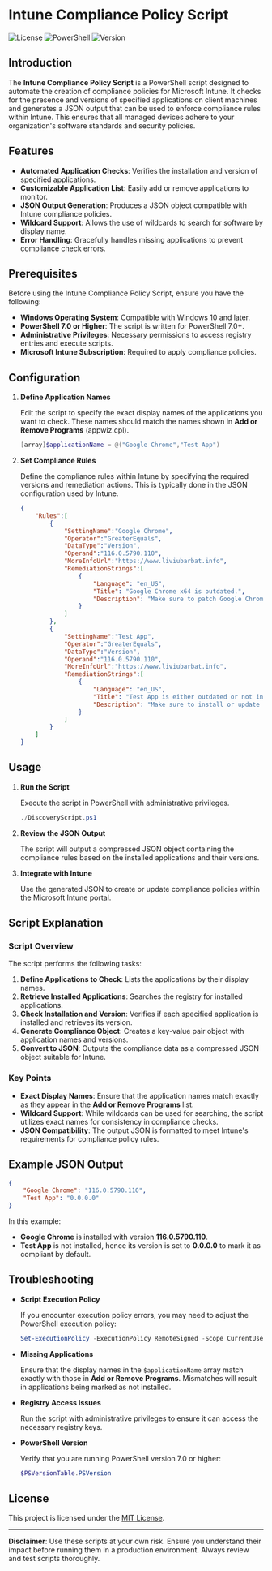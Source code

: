 
# Intune Compliance Policy Script

![License](https://img.shields.io/badge/license-MIT-blue.svg)
![PowerShell](https://img.shields.io/badge/powershell-7.0%2B-blue.svg)
![Version](https://img.shields.io/badge/version-1.0.0-green.svg)


## Introduction

The **Intune Compliance Policy Script** is a PowerShell script designed to automate the creation of compliance policies for Microsoft Intune. It checks for the presence and versions of specified applications on client machines and generates a JSON output that can be used to enforce compliance rules within Intune. This ensures that all managed devices adhere to your organization's software standards and security policies.

## Features

- **Automated Application Checks**: Verifies the installation and version of specified applications.
- **Customizable Application List**: Easily add or remove applications to monitor.
- **JSON Output Generation**: Produces a JSON object compatible with Intune compliance policies.
- **Wildcard Support**: Allows the use of wildcards to search for software by display name.
- **Error Handling**: Gracefully handles missing applications to prevent compliance check errors.

## Prerequisites

Before using the Intune Compliance Policy Script, ensure you have the following:

- **Windows Operating System**: Compatible with Windows 10 and later.
- **PowerShell 7.0 or Higher**: The script is written for PowerShell 7.0+.
- **Administrative Privileges**: Necessary permissions to access registry entries and execute scripts.
- **Microsoft Intune Subscription**: Required to apply compliance policies.


## Configuration

1. **Define Application Names**

   Edit the script to specify the exact display names of the applications you want to check. These names should match the names shown in **Add or Remove Programs** (appwiz.cpl).

   ```powershell
   [array]$applicationName = @("Google Chrome","Test App")
   ```

2. **Set Compliance Rules**

   Define the compliance rules within Intune by specifying the required versions and remediation actions. This is typically done in the JSON configuration used by Intune.

   ```json
   {
       "Rules":[
           { 
               "SettingName":"Google Chrome",
               "Operator":"GreaterEquals",
               "DataType":"Version",
               "Operand":"116.0.5790.110",
               "MoreInfoUrl":"https://www.liviubarbat.info",
               "RemediationStrings":[ 
                   { 
                       "Language": "en_US",
                       "Title": "Google Chrome x64 is outdated.",
                       "Description": "Make sure to patch Google Chrome"
                   }
               ]
           },
           { 
               "SettingName":"Test App",
               "Operator":"GreaterEquals",
               "DataType":"Version",
               "Operand":"116.0.5790.110",
               "MoreInfoUrl":"https://www.liviubarbat.info",
               "RemediationStrings":[ 
                   { 
                       "Language": "en_US",
                       "Title": "Test App is either outdated or not installed.",
                       "Description": "Make sure to install or update it."
                   }
               ]
           }
       ]
   }
   ```

## Usage

1. **Run the Script**

   Execute the script in PowerShell with administrative privileges.

   ```powershell
   ./DiscoveryScript.ps1
   ```

2. **Review the JSON Output**

   The script will output a compressed JSON object containing the compliance rules based on the installed applications and their versions.

3. **Integrate with Intune**

   Use the generated JSON to create or update compliance policies within the Microsoft Intune portal.

## Script Explanation

### Script Overview

The script performs the following tasks:

1. **Define Applications to Check**: Lists the applications by their display names.
2. **Retrieve Installed Applications**: Searches the registry for installed applications.
3. **Check Installation and Version**: Verifies if each specified application is installed and retrieves its version.
4. **Generate Compliance Object**: Creates a key-value pair object with application names and versions.
5. **Convert to JSON**: Outputs the compliance data as a compressed JSON object suitable for Intune.



### Key Points

- **Exact Display Names**: Ensure that the application names match exactly as they appear in the **Add or Remove Programs** list.
- **Wildcard Support**: While wildcards can be used for searching, the script utilizes exact names for consistency in compliance checks.
- **JSON Compatibility**: The output JSON is formatted to meet Intune's requirements for compliance policy rules.

## Example JSON Output

```json
{
    "Google Chrome": "116.0.5790.110",
    "Test App": "0.0.0.0"
}
```

In this example:

- **Google Chrome** is installed with version **116.0.5790.110**.
- **Test App** is not installed, hence its version is set to **0.0.0.0** to mark it as compliant by default.

## Troubleshooting

- **Script Execution Policy**

  If you encounter execution policy errors, you may need to adjust the PowerShell execution policy:

  ```powershell
  Set-ExecutionPolicy -ExecutionPolicy RemoteSigned -Scope CurrentUser
  ```

- **Missing Applications**

  Ensure that the display names in the `$applicationName` array match exactly with those in **Add or Remove Programs**. Mismatches will result in applications being marked as not installed.

- **Registry Access Issues**

  Run the script with administrative privileges to ensure it can access the necessary registry keys.

- **PowerShell Version**

  Verify that you are running PowerShell version 7.0 or higher:

  ```powershell
  $PSVersionTable.PSVersion
  ```



## License

This project is licensed under the [MIT License](LICENSE).


---

**Disclaimer**: Use these scripts at your own risk. Ensure you understand their impact before running them in a production environment. Always review and test scripts thoroughly.
